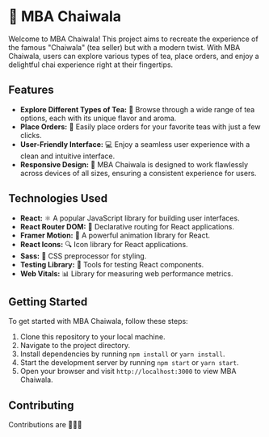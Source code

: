 # 🍵 MBA Chaiwala

Welcome to MBA Chaiwala! This project aims to recreate the experience of the famous "Chaiwala" (tea seller) but with a modern twist. With MBA Chaiwala, users can explore various types of tea, place orders, and enjoy a delightful chai experience right at their fingertips.

## Features

- **Explore Different Types of Tea:** 🌱 Browse through a wide range of tea options, each with its unique flavor and aroma.
- **Place Orders:** 📝 Easily place orders for your favorite teas with just a few clicks.
- **User-Friendly Interface:** 💻 Enjoy a seamless user experience with a clean and intuitive interface.
- **Responsive Design:** 📱 MBA Chaiwala is designed to work flawlessly across devices of all sizes, ensuring a consistent experience for users.

## Technologies Used

- **React:** ⚛️ A popular JavaScript library for building user interfaces.
- **React Router DOM:** 🔀 Declarative routing for React applications.
- **Framer Motion:** 🎨 A powerful animation library for React.
- **React Icons:** 🔍 Icon library for React applications.
- **Sass:** 🎨 CSS preprocessor for styling.
- **Testing Library:** 🧪 Tools for testing React components.
- **Web Vitals:** 📊 Library for measuring web performance metrics.

## Getting Started

To get started with MBA Chaiwala, follow these steps:

1. Clone this repository to your local machine.
2. Navigate to the project directory.
3. Install dependencies by running `npm install` or `yarn install`.
4. Start the development server by running `npm start` or `yarn start`.
5. Open your browser and visit `http://localhost:3000` to view MBA Chaiwala.

## Contributing

Contributions are 🎉🍰🎈
